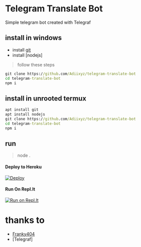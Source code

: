 # Telegram Translate Bot
Simple telegram bot created with Telegraf

## install in windows
* install [git](https://git-scm.org/downloads)
* install [nodejs]
> follow these steps
```cmd
git clone https://github.com/Adiixyz/telegram-translate-bot
cd telegram-translate-bot
npm i
```

## install in **unrooted** termux
```cmd
apt install git
apt install nodejs
git clone https://github.com/Adiixyz/telegram-translate-bot
cd telegram-translate-bot
npm i
```

## run
> node .

#### Deploy to Heroku
[![Deploy](https://www.herokucdn.com/deploy/button.svg)](https://heroku.com/deploy?template=https://github.com/Adiixyz/telegram-translate-bot)

#### Run On Repl.It
[![Run on Repl.It](https://repl.it/badge/github/Adiixyz/telegram-translate-bot)](https://repl.it/github/Adiixyz/telegram-translate-bot)

# thanks to
* [Franky404](https://github.com/Franky404)
* [Telegraf]
